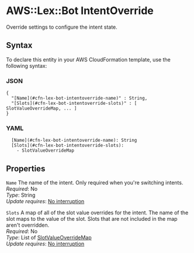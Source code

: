 # AWS::Lex::Bot IntentOverride<a name="aws-properties-lex-bot-intentoverride"></a>

Override settings to configure the intent state\.

## Syntax<a name="aws-properties-lex-bot-intentoverride-syntax"></a>

To declare this entity in your AWS CloudFormation template, use the following syntax:

### JSON<a name="aws-properties-lex-bot-intentoverride-syntax.json"></a>

```
{
  "[Name](#cfn-lex-bot-intentoverride-name)" : String,
  "[Slots](#cfn-lex-bot-intentoverride-slots)" : [ SlotValueOverrideMap, ... ]
}
```

### YAML<a name="aws-properties-lex-bot-intentoverride-syntax.yaml"></a>

```
  [Name](#cfn-lex-bot-intentoverride-name): String
  [Slots](#cfn-lex-bot-intentoverride-slots): 
    - SlotValueOverrideMap
```

## Properties<a name="aws-properties-lex-bot-intentoverride-properties"></a>

`Name`  <a name="cfn-lex-bot-intentoverride-name"></a>
The name of the intent\. Only required when you're switching intents\.  
*Required*: No  
*Type*: String  
*Update requires*: [No interruption](https://docs.aws.amazon.com/AWSCloudFormation/latest/UserGuide/using-cfn-updating-stacks-update-behaviors.html#update-no-interrupt)

`Slots`  <a name="cfn-lex-bot-intentoverride-slots"></a>
A map of all of the slot value overrides for the intent\. The name of the slot maps to the value of the slot\. Slots that are not included in the map aren't overridden\.  
*Required*: No  
*Type*: List of [SlotValueOverrideMap](aws-properties-lex-bot-slotvalueoverridemap.md)  
*Update requires*: [No interruption](https://docs.aws.amazon.com/AWSCloudFormation/latest/UserGuide/using-cfn-updating-stacks-update-behaviors.html#update-no-interrupt)